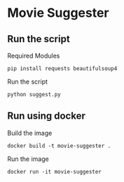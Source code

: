 # Movie Suggester

## Run the script

Required Modules
```
pip install requests beautifulsoup4 
```
Run the script
```
python suggest.py
```

## Run using docker

Build the image
```
docker build -t movie-suggester .
```

Run the image
```
docker run -it movie-suggester
```
